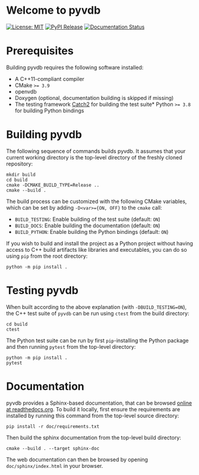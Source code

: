 # Welcome to pyvdb

[![License: MIT](https://img.shields.io/badge/License-MIT-yellow.svg)](https://opensource.org/licenses/MIT)
[![PyPI Release](https://img.shields.io/pypi/v/pyvdb.svg)](https://pypi.org/project/pyvdb)
[![Documentation Status](https://readthedocs.org/projects/None/badge/)](https://None.readthedocs.io/)



# Prerequisites

Building pyvdb requires the following software installed:

* A C++11-compliant compiler
* CMake `>= 3.9`
* openvdb
* Doxygen (optional, documentation building is skipped if missing)
* The testing framework [Catch2](https://github.com/catchorg/Catch2) for building the test suite* Python `>= 3.8` for building Python bindings

# Building pyvdb

The following sequence of commands builds pyvdb.
It assumes that your current working directory is the top-level directory
of the freshly cloned repository:

```
mkdir build
cd build
cmake -DCMAKE_BUILD_TYPE=Release ..
cmake --build .
```

The build process can be customized with the following CMake variables,
which can be set by adding `-D<var>={ON, OFF}` to the `cmake` call:

* `BUILD_TESTING`: Enable building of the test suite (default: `ON`)
* `BUILD_DOCS`: Enable building the documentation (default: `ON`)
* `BUILD_PYTHON`: Enable building the Python bindings (default: `ON`)


If you wish to build and install the project as a Python project without
having access to C++ build artifacts like libraries and executables, you
can do so using `pip` from the root directory:

```
python -m pip install .
```

# Testing pyvdb

When built according to the above explanation (with `-DBUILD_TESTING=ON`),
the C++ test suite of `pyvdb` can be run using
`ctest` from the build directory:

```
cd build
ctest
```

The Python test suite can be run by first `pip`-installing the Python package
and then running `pytest` from the top-level directory:

```
python -m pip install .
pytest
```

# Documentation

pyvdb provides a Sphinx-based documentation, that can
be browsed [online at readthedocs.org](https://pyvdb.readthedocs.io).
To build it locally, first ensure the requirements are installed by running this command from the top-level source directory:

```
pip install -r doc/requirements.txt
```

Then build the sphinx documentation from the top-level build directory:

```
cmake --build . --target sphinx-doc
```

The web documentation can then be browsed by opening `doc/sphinx/index.html` in your browser.
